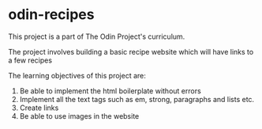 # odin-recipes
This project is a part of The Odin Project's curriculum. 

The project involves building a basic recipe website which will have links to a few recipes

The learning objectives of this project are:
1. Be able to implement the html boilerplate without errors
2. Implement all the text tags such as em, strong, paragraphs and lists etc.
3. Create links
4. Be able to use images in the website